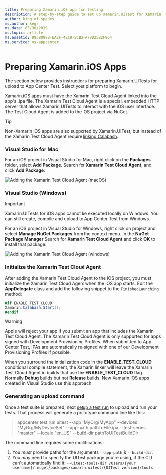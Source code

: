 ```yaml
---
title: Preparing Xamarin.iOS app for testing
description: A step-by-step guide to set up Xamarin.UITest for Xamarin.iOS apps
author: king-of-spades
ms.author: kegr
ms.date: 05/30/2019
ms.topic: article
ms.assetid: D938098B-EA2F-4EC8-BCB2-A79D25B2F964
ms.service: vs-appcenter 
---
```


# Preparing Xamarin.iOS Apps
The section below provides instructions for preparing Xamarin.UITests for upload to App Center Test. Select your platform to begin.

Xamarin.iOS apps must have the Xamarin Test Cloud Agent linked into the app's .ipa file. The Xamarin Test Cloud Agent is a special, embedded HTTP server that allows Xamarin.UITests to interact with the iOS user interface. The Test Cloud Agent is added to the iOS project via NuGet.

> [!TIP]
> Non-Xamarin iOS apps are also supported by Xamarin.UITest, but instead of the Xamarin Test Cloud Agent require [linking Calabash](https://github.com/calabash/calabash-ios/wiki/Tutorial%3A-How-to-add-Calabash-to-Xcode).

### Visual Studio for Mac
For an iOS project in Visual Studio for Mac, right click on the **Packages** folder, select **Add Package**. Search for **Xamarin Test Cloud Agent**, and click **Add Package**:

![Adding the Xamarin Test Cloud Agent (macOS)](~/test-cloud/frameworks/uitest/images/05-addpackage-xs.png)

### Visual Studio (Windows)
> [!IMPORTANT]
> Xamarin.UITests for iOS apps cannot be executed locally on Windows. You can still create, compile and upload to App Center Test from Windows.

For an iOS project in Visual Studio for Windows, right click on project and select **Manage NuGet Packages** from the context menu. In the **NuGet Package Manager** Search for **Xamarin Test Cloud Agent** and click **OK** to install that package:

![Adding the Xamarin Test Cloud Agent (windows)](~/test-cloud/frameworks/uitest/images/05-addpackage-vs.png)


### Initialize the Xamarin Test Cloud Agent
After adding the Xamarin Test Cloud Agent to the iOS project, you must initialize the Xamarin Test Cloud Agent when the iOS app starts. Edit the **AppDelegate** class and add the following snippet to the `FinishedLaunching` method:

```csharp
#if ENABLE_TEST_CLOUD
Xamarin.Calabash.Start();
#endif
```

> [!WARNING]
> Apple will reject your app if you submit an app that includes the Xamarin Test Cloud Agent. The Xamarin Test Cloud Agent is only supported for apps signed with Development Provisioning Profiles. When submitted to App Center Test, IPAs are automatically re-signed with one of our Development Provisioning Profiles if possible.

When you surround the initialization code in the **ENABLE_TEST_CLOUD** conditional compile statement, the Xamarin linker will leave the Xamarin Test Cloud Agent in builds that use the **ENABLE_TEST_CLOUD** flag. Normally **Debug** builds but not **Release** builds. New Xamarin.iOS apps created in Visual Studio use this approach.

### Generating an upload command
Once a test suite is prepared, next [setup a test run](~/test-cloud/starting-a-test-run.md) to upload and run your tests. That process will generate a prototype command line like this:

> appcenter test run uitest --app "MyOrg/MyApp" --devices "MyOrg/MyDeviceSet" --app-path pathToFile.ipa --test-series "master" --locale "en_US" --build-dir pathToUITestBuildDir

The command line requires some modifications:
1. You _must_ provide paths for the arguments `--app-path` & `--build-dir`.
2. You _may_ need to specify the UITest package you're using, if the CLI can't automatically find it: `--uitest-tools-dir /Users/{your username}/.nuget/packages/xamarin.uitest/{UITest version}/tools`
